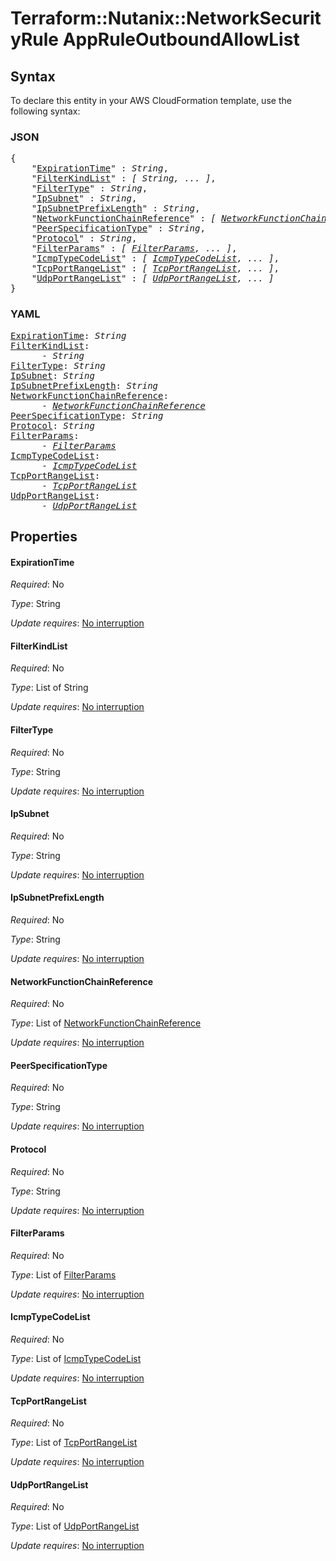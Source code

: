 # Terraform::Nutanix::NetworkSecurityRule AppRuleOutboundAllowList

## Syntax

To declare this entity in your AWS CloudFormation template, use the following syntax:

### JSON

<pre>
{
    "<a href="#expirationtime" title="ExpirationTime">ExpirationTime</a>" : <i>String</i>,
    "<a href="#filterkindlist" title="FilterKindList">FilterKindList</a>" : <i>[ String, ... ]</i>,
    "<a href="#filtertype" title="FilterType">FilterType</a>" : <i>String</i>,
    "<a href="#ipsubnet" title="IpSubnet">IpSubnet</a>" : <i>String</i>,
    "<a href="#ipsubnetprefixlength" title="IpSubnetPrefixLength">IpSubnetPrefixLength</a>" : <i>String</i>,
    "<a href="#networkfunctionchainreference" title="NetworkFunctionChainReference">NetworkFunctionChainReference</a>" : <i>[ <a href="appruleoutboundallowlist-networkfunctionchainreference.md">NetworkFunctionChainReference</a>, ... ]</i>,
    "<a href="#peerspecificationtype" title="PeerSpecificationType">PeerSpecificationType</a>" : <i>String</i>,
    "<a href="#protocol" title="Protocol">Protocol</a>" : <i>String</i>,
    "<a href="#filterparams" title="FilterParams">FilterParams</a>" : <i>[ <a href="appruleoutboundallowlist-filterparams.md">FilterParams</a>, ... ]</i>,
    "<a href="#icmptypecodelist" title="IcmpTypeCodeList">IcmpTypeCodeList</a>" : <i>[ <a href="appruleoutboundallowlist-icmptypecodelist.md">IcmpTypeCodeList</a>, ... ]</i>,
    "<a href="#tcpportrangelist" title="TcpPortRangeList">TcpPortRangeList</a>" : <i>[ <a href="appruleoutboundallowlist-tcpportrangelist.md">TcpPortRangeList</a>, ... ]</i>,
    "<a href="#udpportrangelist" title="UdpPortRangeList">UdpPortRangeList</a>" : <i>[ <a href="appruleoutboundallowlist-udpportrangelist.md">UdpPortRangeList</a>, ... ]</i>
}
</pre>

### YAML

<pre>
<a href="#expirationtime" title="ExpirationTime">ExpirationTime</a>: <i>String</i>
<a href="#filterkindlist" title="FilterKindList">FilterKindList</a>: <i>
      - String</i>
<a href="#filtertype" title="FilterType">FilterType</a>: <i>String</i>
<a href="#ipsubnet" title="IpSubnet">IpSubnet</a>: <i>String</i>
<a href="#ipsubnetprefixlength" title="IpSubnetPrefixLength">IpSubnetPrefixLength</a>: <i>String</i>
<a href="#networkfunctionchainreference" title="NetworkFunctionChainReference">NetworkFunctionChainReference</a>: <i>
      - <a href="appruleoutboundallowlist-networkfunctionchainreference.md">NetworkFunctionChainReference</a></i>
<a href="#peerspecificationtype" title="PeerSpecificationType">PeerSpecificationType</a>: <i>String</i>
<a href="#protocol" title="Protocol">Protocol</a>: <i>String</i>
<a href="#filterparams" title="FilterParams">FilterParams</a>: <i>
      - <a href="appruleoutboundallowlist-filterparams.md">FilterParams</a></i>
<a href="#icmptypecodelist" title="IcmpTypeCodeList">IcmpTypeCodeList</a>: <i>
      - <a href="appruleoutboundallowlist-icmptypecodelist.md">IcmpTypeCodeList</a></i>
<a href="#tcpportrangelist" title="TcpPortRangeList">TcpPortRangeList</a>: <i>
      - <a href="appruleoutboundallowlist-tcpportrangelist.md">TcpPortRangeList</a></i>
<a href="#udpportrangelist" title="UdpPortRangeList">UdpPortRangeList</a>: <i>
      - <a href="appruleoutboundallowlist-udpportrangelist.md">UdpPortRangeList</a></i>
</pre>

## Properties

#### ExpirationTime

_Required_: No

_Type_: String

_Update requires_: [No interruption](https://docs.aws.amazon.com/AWSCloudFormation/latest/UserGuide/using-cfn-updating-stacks-update-behaviors.html#update-no-interrupt)

#### FilterKindList

_Required_: No

_Type_: List of String

_Update requires_: [No interruption](https://docs.aws.amazon.com/AWSCloudFormation/latest/UserGuide/using-cfn-updating-stacks-update-behaviors.html#update-no-interrupt)

#### FilterType

_Required_: No

_Type_: String

_Update requires_: [No interruption](https://docs.aws.amazon.com/AWSCloudFormation/latest/UserGuide/using-cfn-updating-stacks-update-behaviors.html#update-no-interrupt)

#### IpSubnet

_Required_: No

_Type_: String

_Update requires_: [No interruption](https://docs.aws.amazon.com/AWSCloudFormation/latest/UserGuide/using-cfn-updating-stacks-update-behaviors.html#update-no-interrupt)

#### IpSubnetPrefixLength

_Required_: No

_Type_: String

_Update requires_: [No interruption](https://docs.aws.amazon.com/AWSCloudFormation/latest/UserGuide/using-cfn-updating-stacks-update-behaviors.html#update-no-interrupt)

#### NetworkFunctionChainReference

_Required_: No

_Type_: List of <a href="appruleoutboundallowlist-networkfunctionchainreference.md">NetworkFunctionChainReference</a>

_Update requires_: [No interruption](https://docs.aws.amazon.com/AWSCloudFormation/latest/UserGuide/using-cfn-updating-stacks-update-behaviors.html#update-no-interrupt)

#### PeerSpecificationType

_Required_: No

_Type_: String

_Update requires_: [No interruption](https://docs.aws.amazon.com/AWSCloudFormation/latest/UserGuide/using-cfn-updating-stacks-update-behaviors.html#update-no-interrupt)

#### Protocol

_Required_: No

_Type_: String

_Update requires_: [No interruption](https://docs.aws.amazon.com/AWSCloudFormation/latest/UserGuide/using-cfn-updating-stacks-update-behaviors.html#update-no-interrupt)

#### FilterParams

_Required_: No

_Type_: List of <a href="appruleoutboundallowlist-filterparams.md">FilterParams</a>

_Update requires_: [No interruption](https://docs.aws.amazon.com/AWSCloudFormation/latest/UserGuide/using-cfn-updating-stacks-update-behaviors.html#update-no-interrupt)

#### IcmpTypeCodeList

_Required_: No

_Type_: List of <a href="appruleoutboundallowlist-icmptypecodelist.md">IcmpTypeCodeList</a>

_Update requires_: [No interruption](https://docs.aws.amazon.com/AWSCloudFormation/latest/UserGuide/using-cfn-updating-stacks-update-behaviors.html#update-no-interrupt)

#### TcpPortRangeList

_Required_: No

_Type_: List of <a href="appruleoutboundallowlist-tcpportrangelist.md">TcpPortRangeList</a>

_Update requires_: [No interruption](https://docs.aws.amazon.com/AWSCloudFormation/latest/UserGuide/using-cfn-updating-stacks-update-behaviors.html#update-no-interrupt)

#### UdpPortRangeList

_Required_: No

_Type_: List of <a href="appruleoutboundallowlist-udpportrangelist.md">UdpPortRangeList</a>

_Update requires_: [No interruption](https://docs.aws.amazon.com/AWSCloudFormation/latest/UserGuide/using-cfn-updating-stacks-update-behaviors.html#update-no-interrupt)

